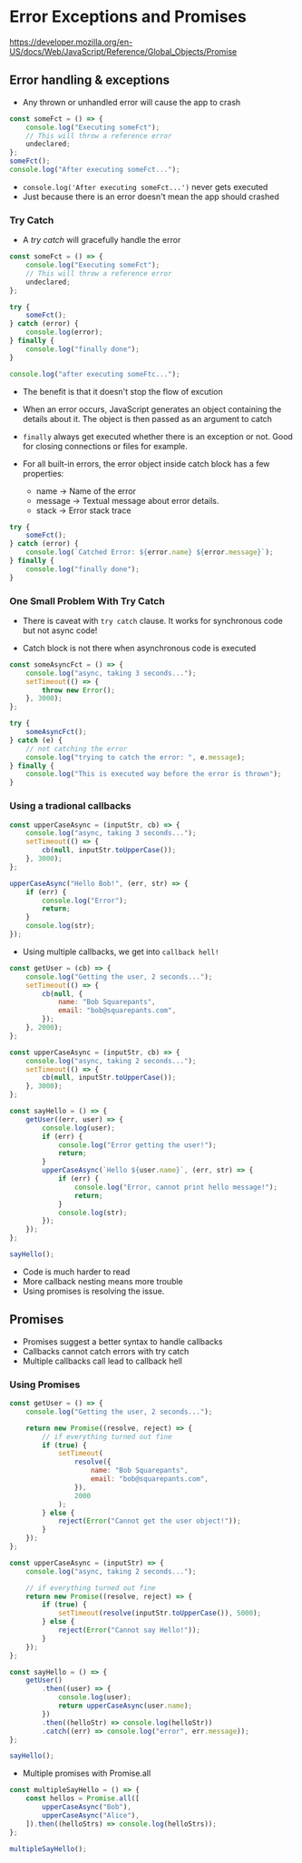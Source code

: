 # Error Exceptions and Promises

https://developer.mozilla.org/en-US/docs/Web/JavaScript/Reference/Global_Objects/Promise

## Error handling & exceptions

- Any thrown or unhandled error will cause the app to crash

```javascript
const someFct = () => {
	console.log("Executing someFct");
	// This will throw a reference error
	undeclared;
};
someFct();
console.log("After executing someFct...");
```

- `console.log('After executing someFct...')` never gets executed
- Just because there is an error doesn't mean the app should crashed

### Try Catch

- A _try catch_ will gracefully handle the error

```javascript
const someFct = () => {
	console.log("Executing someFct");
	// This will throw a reference error
	undeclared;
};

try {
	someFct();
} catch (error) {
	console.log(error);
} finally {
	console.log("finally done");
}

console.log("after executing someFtc...");
```

- The benefit is that it doesn't stop the flow of excution
- When an error occurs, JavaScript generates an object containing the details about it. The object is then passed as an argument to catch
- `finally` always get executed whether there is an exception or not. Good for closing connections or files for example.

- For all built-in errors, the error object inside catch block has a few properties:

  - name -> Name of the error
  - message -> Textual message about error details.
  - stack -> Error stack trace

```javascript
try {
	someFct();
} catch (error) {
	console.log(`Catched Error: ${error.name} ${error.message}`);
} finally {
	console.log("finally done");
}
```

### One Small Problem With Try Catch

- There is caveat with `try catch` clause. It works for synchronous code but not async code!

- Catch block is not there when asynchronous code is executed

```js
const someAsyncFct = () => {
	console.log("async, taking 3 seconds...");
	setTimeout(() => {
		throw new Error();
	}, 3000);
};

try {
	someAsyncFct();
} catch (e) {
	// not catching the error
	console.log("trying to catch the error: ", e.message);
} finally {
	console.log("This is executed way before the error is thrown");
}
```

### Using a tradional callbacks

```javascript
const upperCaseAsync = (inputStr, cb) => {
	console.log("async, taking 3 seconds...");
	setTimeout(() => {
		cb(null, inputStr.toUpperCase());
	}, 3000);
};

upperCaseAsync("Hello Bob!", (err, str) => {
	if (err) {
		console.log("Error");
		return;
	}
	console.log(str);
});
```

- Using multiple callbacks, we get into `callback hell!`

```javascript
const getUser = (cb) => {
	console.log("Getting the user, 2 seconds...");
	setTimeout(() => {
		cb(null, {
			name: "Bob Squarepants",
			email: "bob@squarepants.com",
		});
	}, 2000);
};

const upperCaseAsync = (inputStr, cb) => {
	console.log("async, taking 2 seconds...");
	setTimeout(() => {
		cb(null, inputStr.toUpperCase());
	}, 3000);
};

const sayHello = () => {
	getUser((err, user) => {
		console.log(user);
		if (err) {
			console.log("Error getting the user!");
			return;
		}
		upperCaseAsync(`Hello ${user.name}`, (err, str) => {
			if (err) {
				console.log("Error, cannot print hello message!");
				return;
			}
			console.log(str);
		});
	});
};

sayHello();
```

- Code is much harder to read
- More callback nesting means more trouble
- Using promises is resolving the issue.

## Promises

- Promises suggest a better syntax to handle callbacks
- Callbacks cannot catch errors with try catch
- Multiple callbacks call lead to callback hell

### Using Promises

```javascript
const getUser = () => {
	console.log("Getting the user, 2 seconds...");

	return new Promise((resolve, reject) => {
		// if everything turned out fine
		if (true) {
			setTimeout(
				resolve({
					name: "Bob Squarepants",
					email: "bob@squarepants.com",
				}),
				2000
			);
		} else {
			reject(Error("Cannot get the user object!"));
		}
	});
};

const upperCaseAsync = (inputStr) => {
	console.log("async, taking 2 seconds...");

	// if everything turned out fine
	return new Promise((resolve, reject) => {
		if (true) {
			setTimeout(resolve(inputStr.toUpperCase()), 5000);
		} else {
			reject(Error("Cannot say Hello!"));
		}
	});
};

const sayHello = () => {
	getUser()
		.then((user) => {
			console.log(user);
			return upperCaseAsync(user.name);
		})
		.then((helloStr) => console.log(helloStr))
		.catch((err) => console.log("error", err.message));
};

sayHello();
```

- Multiple promises with Promise.all

```javascript
const multipleSayHello = () => {
	const hellos = Promise.all([
		upperCaseAsync("Bob"),
		upperCaseAsync("Alice"),
	]).then((helloStrs) => console.log(helloStrs));
};

multipleSayHello();
```